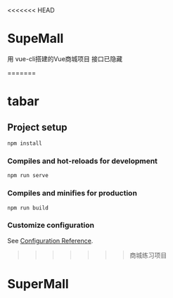 <<<<<<< HEAD
# SupeMall
用 vue-cli搭建的Vue商城项目
接口已隐藏

=======
# tabar

## Project setup
```
npm install
```

### Compiles and hot-reloads for development
```
npm run serve
```

### Compiles and minifies for production
```
npm run build
```

### Customize configuration
See [Configuration Reference](https://cli.vuejs.org/config/).
>>>>>>> 商城练习项目
# SuperMall
